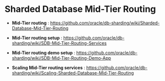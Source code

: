  # Sharded Database Mid-Tier Routing
 
 
 - **Mid-Tier routing** : https://github.com/oracle/db-sharding/wiki/Sharded-Database-Mid-Tier-Routing 

 - **Mid-Tier routing setup** :  https://github.com/oracle/db-sharding/wiki/SDB-Mid-Tier-Routing-Services

 - **Mid-Tier routing demo setup** :  https://github.com/oracle/db-sharding/wiki/SDB-Mid-Tier-Routing-Demo-App
 
 - **Scaling Mid-Tier routing services** : https://github.com/oracle/db-sharding/wiki/Scaling-Sharded-Database-Mid-Tier-Routing

